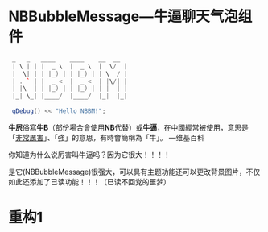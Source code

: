 # NBBubbleMessage—牛逼聊天气泡组件

```c++
 _   _   ____    ____    __  __ 
 | \ | | |  _ \  |  _ \  |  \/  |
 |  \| | | |_) | | |_) | | \  / |
 | . ` | |  _ <  |  _ <  | |\/| |
 | |\  | | |_) | | |_) | | |  | |
 |_| \_| |____/  |____/  |_|  |_|
 
 qDebug() << "Hello NBBM!";
```

**牛屄**俗寫**牛B**（部份場合會使用**NB**代替）或**牛逼**，在中國經常被使用，意思是「[非常](https://zh.wikipedia.org/w/index.php?title=非常&action=edit&redlink=1)[厲害](https://zh.wikipedia.org/w/index.php?title=厉害&action=edit&redlink=1)」、「強」的意思，有時會簡稱為「牛」。  —维基百科

你知道为什么说厉害叫牛逼吗？因为它很大！！！！

是它(NBBubbleMessage)很强大，可以具有主题功能还可以更改背景图片，不仅如此还添加了已读功能！！！（已读不回党的噩梦）

# 重构1

